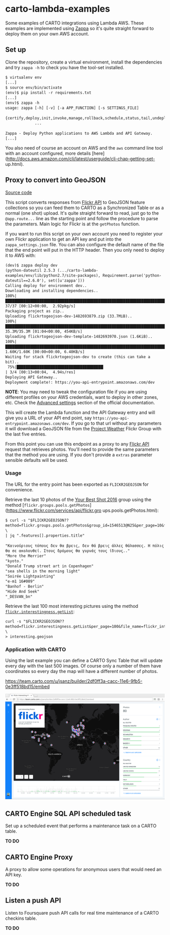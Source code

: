# carto-lambda-examples

Some examples of CARTO integrations using Lambda AWS. These examples are
implemented using [Zappa](https://www.zappa.io/) so it's quite straight forward
to deploy them on your own AWS account.

## Set up

Clone the repository, create a virtual environment, install the dependencies and
try `zappa -h` to check you have the tool-set installed.

```
$ virtualenv env
[...]
$ source env/bin/activate
(env)$ pip install -r requirements.txt
[...]
(env)$ zappa -h
usage: zappa [-h] [-v] [-a APP_FUNCTION] [-s SETTINGS_FILE]
             {certify,deploy,init,invoke,manage,rollback,schedule,status,tail,undeploy,unschedule,update}
             ...

Zappa - Deploy Python applications to AWS Lambda and API Gateway.
[...]
```

You also need of course an account on AWS and the `aws` command line tool with
an account configured, more details
[here](http://docs.aws.amazon.com/cli/latest/userguide/cli-chap-getting-set-
up.html).

## Proxy to convert into GeoJSON

[Source code](flickr_to_geojson.py)

This script converts responses from [Flickr API](https://www.flickr.com/services/api/)
to GeoJSON feature collections so you can feed them to CARTO as a Synchronized
Table or as a normal (one shot) upload. It's quite straight forward to read, just
go to the `@app.route...` line as the starting point and follow the procedure
to parse the parameters. Main logic for Flickr is at the `getPhotos` function.

If you want to run this script on your own account you need to register your own
Flickr application to get an API key and put into the `zappa_settings.json`
file. You can also configure the default name of the file that the end point
will put in the HTTP header. Then you only need to deploy it to AWS with:

```
(dev)$ zappa deploy dev
(python-dateutil 2.5.3 (.../carto-lambda-examples/env/lib/python2.7/site-packages), Requirement.parse('python-dateutil==2.6.0'), set([u'zappa']))
Calling deploy for environment dev..
Downloading and installing dependencies..
100%|█████████████████████████████████████████████████████████████████████████| 37/37 [00:12<00:00,  2.92pkg/s]
Packaging project as zip..
Uploading flickrtogeojson-dev-1482693879.zip (33.7MiB)..
100%|█████████████████████████████████████████████████████████████████████████| 35.3M/35.3M [01:04<00:00, 454KB/s]
Uploading flickrtogeojson-dev-template-1482693970.json (1.6KiB)..
100%|█████████████████████████████████████████████████████████████████████████| 1.60K/1.60K [00:00<00:00, 6.40KB/s]
Waiting for stack flickrtogeojson-dev to create (this can take a bit)..
 75%|██████████████████████████████████████▎                                  | 3/4 [00:13<00:04,  4.94s/res]
Deploying API Gateway..
Deployment complete!: https://you-api-entrypoint.amazonaws.com/dev
```

**NOTE**: You may need to tweak the configuration file if you are using different
profiles on your AWS credentials, want to deploy in other zones, etc. Check
the [Advanced settings](https://github.com/Miserlou/Zappa#advanced-settings)
section of the official documentation.

This will create the Lambda function and the API Gateway entry and will give you
a URL of your API end point, say `https://you-api-entrypoint.amazonaws.com/dev`.
If you go to that url without any parameters it will download a GeoJSON file
from the [Project Weather](https://www.flickr.com/groups/projectweather/) Flickr
Group with the last five entries.

From this point you can use this endpoint as a proxy to any
[Flickr API](https://www.flickr.com/services/api/) request that retrieves photos. You'll
need to provide the same parameters that the method you are using. If you don't
provide a `extras` parameter sensible defaults will be used.

### Usage

The URL for the entry point has been exported as `FLICKR2GEOJSON` for convenience.

Retrieve the last 10 photos of the [Your Best Shot 2016](https://www.flickr.com/groups/yourbestshot2016)
group using the method
[`flickr.groups.pools.getPhotos`](https://www.flickr.com/services/api/flickr.gro
ups.pools.getPhotos.html):

```
$ curl -s "$FLICKR2GEOJSON??method=flickr.groups.pools.getPhotos&group_id=1546513@N25&per_page=10&file_name=flickr_foss4g" \
| jq ".features[].properties.title"

"Καινούριους τόπους δεν θα βρεις, δεν θά βρεις άλλες θάλασσες. Η πόλις θα σε ακολουθεί. Στους δρόμους θα γυρνάς τους ίδιους.."
"More the Merrier"
"kyoto."
"Donald Trump street art in Copenhagen"
"sea shells in the morning light"
"Soirée Lightpainting"
"e-m1 16#009"
"Banhof - Berlin"
"Hide And Seek"
"_DESVAN_bn"
```

Retrieve the last 100 most interesting pictures using the method
[`flickr.interestingness.getList`](https://www.flickr.com/services/api/flickr.interestingness.getList.html):

```
curl -s "$FLICKR2GEOJSON??method=flickr.interestingness.getList&per_page=100&file_name=flickr_interesting" \
> interesting.geojson
```

### Application with CARTO

Using the last example you can define a CARTO Sync Table that will update every
day with the last 500 images. Of course only a number of them have coordinates
so every day the map will have a different number of photos.

https://team.carto.com/u/jsanz/builder/2df0ff3a-cacc-11e6-9fb5-0e3ff518bd15/embed

![Flickr Interesting Pictures](resources/flickr-interesting.png)


## CARTO Engine SQL API scheduled task

Set up a scheduled event that performs a maintenance task on a CARTO table.

**TO DO**

## CARTO Engine Proxy

A proxy to allow some operations for anonymous users that would need an API key.

**TO DO**

## Listen a push API

Listen to Foursquare push API calls for real time maintenance of a CARTO
checkins table.

**TO DO**

